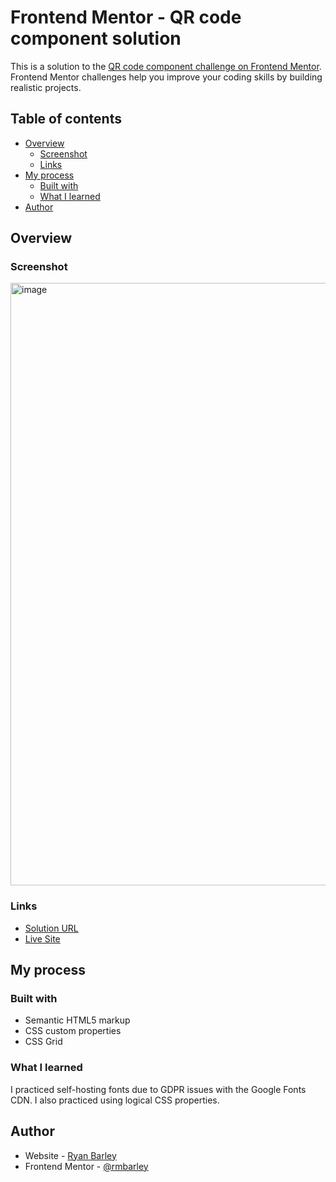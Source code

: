 # Frontend Mentor - QR code component solution

This is a solution to the [QR code component challenge on Frontend Mentor](https://www.frontendmentor.io/challenges/qr-code-component-iux_sIO_H). Frontend Mentor challenges help you improve your coding skills by building realistic projects. 

## Table of contents

- [Overview](#overview)
  - [Screenshot](#screenshot)
  - [Links](#links)
- [My process](#my-process)
  - [Built with](#built-with)
  - [What I learned](#what-i-learned)
- [Author](#author)

## Overview

### Screenshot

<img width="1297" height="964" alt="image" src="https://github.com/user-attachments/assets/570a7b5e-ea19-4119-b624-4898334d8296" />


### Links

- [Solution URL](https://your-solution-url.com)
- [Live Site](https://rmbarley.github.io/frontend-mentor/qr-code-component-main/)

## My process

### Built with

- Semantic HTML5 markup
- CSS custom properties
- CSS Grid

### What I learned

I practiced self-hosting fonts due to GDPR issues with the Google Fonts CDN. I also practiced using logical CSS properties.


## Author

- Website - [Ryan Barley](https://www.ryanbarley.com)
- Frontend Mentor - [@rmbarley](https://www.frontendmentor.io/profile/rmbarley)

